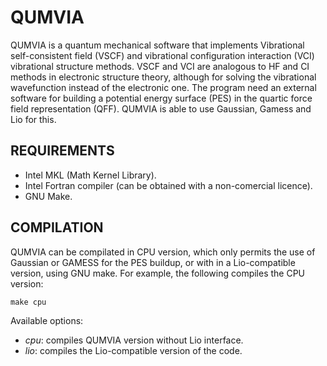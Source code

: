 # QUMVIA
QUMVIA is a quantum mechanical software that implements Vibrational self-consistent field (VSCF) and vibrational configuration interaction (VCI) vibrational structure methods. VSCF and VCI are analogous to HF and CI methods in electronic structure theory, although for solving the vibrational wavefunction instead of the electronic one. 
The program need an external software for building a potential energy surface (PES) in the quartic force field representation (QFF). QUMVIA is able to use Gaussian, Gamess and Lio for this.

REQUIREMENTS
------------
* Intel MKL (Math Kernel Library).
* Intel Fortran compiler (can be obtained with a non-comercial licence).
* GNU Make.

COMPILATION
-----------
QUMVIA can be compilated in CPU version, which only permits the use of Gaussian or GAMESS for the PES buildup, or with in a Lio-compatible version, using GNU make. For example, the following compiles the CPU version:
```
make cpu
```
Available options:
* _cpu_: compiles QUMVIA version without Lio interface.
* _lio_: compiles the Lio-compatible version of the code.


